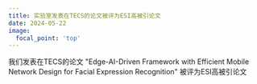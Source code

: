 ```yaml
---
title: 实验室发表在TECS的论文被评为ESI高被引论文
date: 2024-05-22
image:
  focal_point: 'top'
---
```


我们发表在TECS的论文 "Edge-AI-Driven Framework with Efficient Mobile Network Design for Facial Expression Recognition" 被评为ESI高被引论文

<!--more-->

